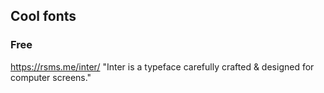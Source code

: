 ## Cool fonts

### Free

https://rsms.me/inter/ "Inter is a typeface carefully crafted & designed for computer screens."
